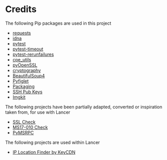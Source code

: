 # Credits

The following Pip packages are used in this project

- [requests](https://pypi.org/project/requests/)
- [idna](https://pypi.org/project/idna/)
- [pytest](https://pypi.org/project/pytest/)
- [pytest-timeout](https://pypi.org/project/pytest-timeout/)
- [pytest-rerunfailures](https://pypi.org/project/pytest-rerunfailures)
- [cpe_utils](https://pypi.org/project/cpe_utils/)
- [pyOpenSSL](https://pypi.org/project/pyOpenSSL/)
- [cryptography](https://pipy.org/project/cryptography/)
- [BeautifulSoup4](https://pipy.org/project/beautifulsoup4/)
- [Pyfiglet](https://pipy.org/project/pyfiglet/)
- [Packaging](https://pypi.org/project/packaging/)
- [SSH Pub Keys](https://pypi.org/project/sshpubkeys/)
- [Imgkit](https://pypi.org/project/imgkit/)

The following projects have been partially adapted, converted or inspiration taken from, for use with Lancer

- [SSL Check](https://gist.github.com/gdamjan/55a8b9eec6cf7b771f92021d93b87b2c)
- [MS17-010 Check](https://github.com/nixawk/labs/blob/master/MS17_010/smb_exploit.py0)
- [PyMSRPC](https://github.com/daemitus/pymsrpc)

The following projects are used within Lancer

- [IP Location Finder by KeyCDN](https://tools.keycdn.com/geo)
